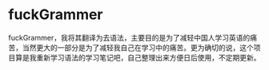 # fuckGrammer
fuckGrammer，我将其翻译为去语法，主要目的是为了减轻中国人学习英语的痛苦，当然更大的一部分是为了减轻我自己在学习中的痛苦。更为确切的说，这个项目算是我重新学习语法的学习笔记吧，自己整理出来方便日后使用，不定期更新。

